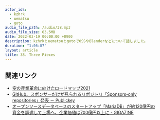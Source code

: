 ```yaml
---
actor_ids:
  - kzhrk
  - uematsu
  - goto
audio_file_path: /audio/38.mp3
audio_file_size: 63.5MB
date: 2022-02-19 00:00:00 +0900
description: kzhrkとuematsuとgotoでOSSやBlenderなどについて話しました。
duration: "1:06:07"
layout: article
title: 38. Three Pieces
---
```


<!-- prettier-ignore-start -->

## 関連リンク

- [空の産業革命に向けたロードマップ2021](https://www.kantei.go.jp/jp/singi/kogatamujinki/kanminkyougi_dai16/siryou4.pdf)
- [GitHub、スポンサーだけが見られるリポジトリ「Sponsors-only repositories」発表 － Publickey](https://www.publickey1.jp/blog/22/githubsponsors-only_repositories.html)
- [オープンソースデータベースのスタートアップ「MariaDB」が約120億円の資金を調達して上場へ、企業価値は700億円以上に - GIGAZINE](https://gigazine.net/news/20220202-mariadb-nyse-public/)

<!-- prettier-ignore-end -->

